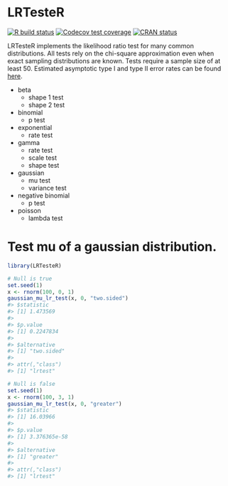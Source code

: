 
<!-- README.md is generated from README.Rmd. Please edit that file -->

# LRTesteR

<!-- badges: start -->

[![R build
status](https://github.com/gmcmacran/LRTesteR/workflows/R-CMD-check/badge.svg)](https://github.com/gmcmacran/LRTesteR/actions)
[![Codecov test
coverage](https://codecov.io/gh/gmcmacran/LRTesteR/branch/main/graph/badge.svg)](https://app.codecov.io/gh/gmcmacran/LRTesteR?branch=main)
[![CRAN
status](https://www.r-pkg.org/badges/version/LRTesteR)](https://cran.r-project.org/package=LRTesteR)
<!-- badges: end -->

LRTesteR implements the likelihood ratio test for many common
distributions. All tests rely on the chi-square approximation even when
exact sampling distributions are known. Tests require a sample size of
at least 50. Estimated asymptotic type I and type II error rates can be
found [here](https://github.com/gmcmacran/TypeOneTypeTwoSim).

-   beta
    -   shape 1 test
    -   shape 2 test
-   binomial
    -   p test
-   exponential
    -   rate test
-   gamma
    -   rate test
    -   scale test
    -   shape test
-   gaussian
    -   mu test
    -   variance test
-   negative binomial
    -   p test
-   poisson
    -   lambda test

# Test mu of a gaussian distribution.

``` r
library(LRTesteR)

# Null is true
set.seed(1)
x <- rnorm(100, 0, 1)
gaussian_mu_lr_test(x, 0, "two.sided")
#> $statistic
#> [1] 1.473569
#> 
#> $p.value
#> [1] 0.2247834
#> 
#> $alternative
#> [1] "two.sided"
#> 
#> attr(,"class")
#> [1] "lrtest"

# Null is false
set.seed(1)
x <- rnorm(100, 3, 1)
gaussian_mu_lr_test(x, 0, "greater")
#> $statistic
#> [1] 16.03966
#> 
#> $p.value
#> [1] 3.376365e-58
#> 
#> $alternative
#> [1] "greater"
#> 
#> attr(,"class")
#> [1] "lrtest"
```
